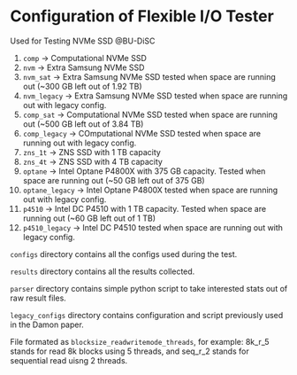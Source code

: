 # Configuration of Flexible I/O Tester
Used for Testing NVMe SSD @BU-DiSC

1. `comp` -> Computational NVMe SSD
2. `nvm` -> Extra Samsung NVMe SSD
3. `nvm_sat` -> Extra Samsung NVMe SSD tested when space are running out (~300 GB left out of 1.92 TB)
4. `nvm_legacy` -> Extra Samsung NVMe SSD tested when space are running out with legacy config.
5. `comp_sat` -> Computational NVMe SSD tested when space are running out (~500 GB left out of 3.84 TB)
6. `comp_legacy` -> COmputational NVMe SSD tested when space are running out with legacy config.
7. `zns_1t` -> ZNS SSD with 1 TB capacity
8. `zns_4t` -> ZNS SSD with 4 TB capacity
9. `optane` -> Intel Optane P4800X with 375 GB capacity. Tested when space are running out (~50 GB left out of 375 GB)
10. `optane_legacy` -> Intel Optane P4800X tested when space are running out with legacy config.
11. `p4510` -> Intel DC P4510 with 1 TB capacity. Tested when space are running out (~60 GB left out of 1 TB)
12. `p4510_legacy` -> Intel DC P4510 tested when space are running out with legacy config.



`configs` directory contains all the configs used during the test.

`results` directory contains all the results collected.

`parser` directory contains simple python script to take interested stats out of raw result files. 

`legacy_configs` directory contains configuration and script previously used in the Damon paper.

File formated as `blocksize_readwritemode_threads`, for example: 8k_r_5 stands for read 8k blocks using 5 threads, and seq_r_2 stands for sequential read uisng 2 threads.